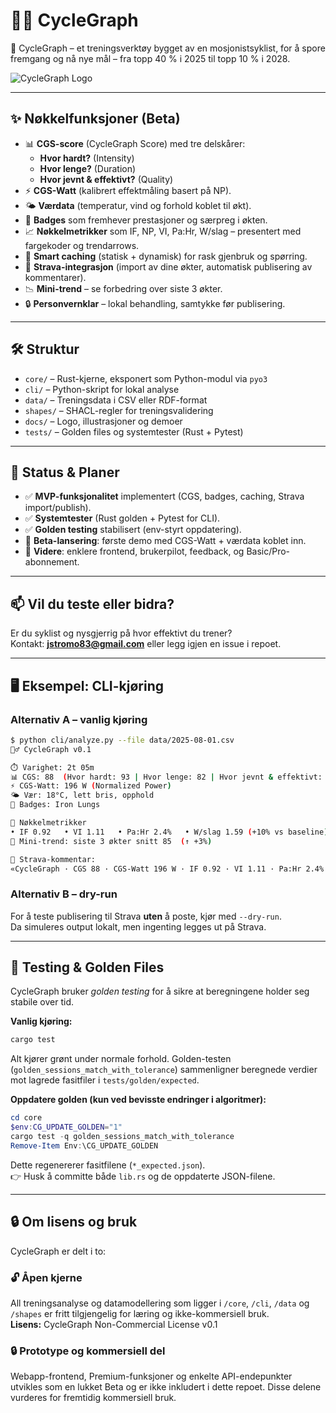 # 🚴‍♂️ CycleGraph

🚴 CycleGraph – et treningsverktøy bygget av en mosjonistsyklist, for å spore fremgang og nå nye mål – fra topp 40 % i 2025 til topp 10 % i 2028.

![CycleGraph Logo](docs/CycleGraph_Logo.png)

---

## ✨ Nøkkelfunksjoner (Beta)
- 📊 **CGS-score** (CycleGraph Score) med tre delskårer:
  - **Hvor hardt?** (Intensity)
  - **Hvor lenge?** (Duration)
  - **Hvor jevnt & effektivt?** (Quality)
- ⚡ **CGS-Watt** (kalibrert effektmåling basert på NP).
- 🌤️ **Værdata** (temperatur, vind og forhold koblet til økt).
- 🏅 **Badges** som fremhever prestasjoner og særpreg i økten.
- 📈 **Nøkkelmetrikker** som IF, NP, VI, Pa:Hr, W/slag – presentert med fargekoder og trendarrows.
- 🔁 **Smart caching** (statisk + dynamisk) for rask gjenbruk og spørring.
- 🔌 **Strava-integrasjon** (import av dine økter, automatisk publisering av kommentarer).
- 📉 **Mini-trend** – se forbedring over siste 3 økter.
- 🔒 **Personvernklar** – lokal behandling, samtykke før publisering.

---

## 🛠️ Struktur

- `core/` – Rust-kjerne, eksponert som Python-modul via `pyo3`
- `cli/` – Python-skript for lokal analyse
- `data/` – Treningsdata i CSV eller RDF-format
- `shapes/` – SHACL-regler for treningsvalidering
- `docs/` – Logo, illustrasjoner og demoer
- `tests/` – Golden files og systemtester (Rust + Pytest)

---

## 📅 Status & Planer

- ✅ **MVP-funksjonalitet** implementert (CGS, badges, caching, Strava import/publish).
- ✅ **Systemtester** (Rust golden + Pytest for CLI).
- ✅ **Golden testing** stabilisert (env-styrt oppdatering).
- 🚧 **Beta-lansering**: første demo med CGS-Watt + værdata koblet inn.
- 🎯 **Videre**: enklere frontend, brukerpilot, feedback, og Basic/Pro-abonnement.

---

## 📫 Vil du teste eller bidra?

Er du syklist og nysgjerrig på hvor effektivt du trener?  
Kontakt: **jstromo83@gmail.com** eller legg igjen en issue i repoet.

---

## 🖥️ Eksempel: CLI-kjøring

### Alternativ A – vanlig kjøring
```bash
$ python cli/analyze.py --file data/2025-08-01.csv
🚴‍♂️ CycleGraph v0.1

⏱️ Varighet: 2t 05m
📊 CGS: 88  (Hvor hardt: 93 | Hvor lenge: 82 | Hvor jevnt & effektivt: 88)
⚡ CGS-Watt: 196 W (Normalized Power)
🌤️ Vær: 18°C, lett bris, opphold
🏅 Badges: Iron Lungs

🔧 Nøkkelmetrikker
• IF 0.92   • VI 1.11   • Pa:Hr 2.4%   • W/slag 1.59 (+10% vs baseline)
🔁 Mini-trend: siste 3 økter snitt 85  (↑ +3%)

🔗 Strava-kommentar:
«CycleGraph · CGS 88 · CGS-Watt 196 W · IF 0.92 · VI 1.11 · Pa:Hr 2.4% · W/slag 1.59 (+10%) · Trend ↑+3% · 🌤️18°C»
```

### Alternativ B – dry-run
For å teste publisering til Strava **uten** å poste, kjør med `--dry-run`.  
Da simuleres output lokalt, men ingenting legges ut på Strava.

---

## 🧪 Testing & Golden Files

CycleGraph bruker *golden testing* for å sikre at beregningene holder seg stabile over tid.

**Vanlig kjøring:**
```powershell
cargo test
```

Alt kjører grønt under normale forhold. Golden-testen (`golden_sessions_match_with_tolerance`) sammenligner beregnede verdier mot lagrede fasitfiler i `tests/golden/expected`.

**Oppdatere golden (kun ved bevisste endringer i algoritmer):**
```powershell
cd core
$env:CG_UPDATE_GOLDEN="1"
cargo test -q golden_sessions_match_with_tolerance
Remove-Item Env:\CG_UPDATE_GOLDEN
```

Dette regenererer fasitfilene (`*_expected.json`).  
👉 Husk å committe både `lib.rs` og de oppdaterte JSON-filene.

---

## 🔒 Om lisens og bruk

CycleGraph er delt i to:

### 🔓 Åpen kjerne
All treningsanalyse og datamodellering som ligger i `/core`, `/cli`, `/data` og `/shapes` er fritt tilgjengelig for læring og ikke-kommersiell bruk.  
**Lisens:** CycleGraph Non-Commercial License v0.1

### 🔒 Prototype og kommersiell del
Webapp-frontend, Premium-funksjoner og enkelte API-endepunkter utvikles som en lukket Beta og er ikke inkludert i dette repoet. Disse delene vurderes for fremtidig kommersiell bruk.
